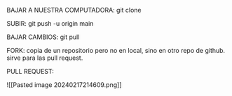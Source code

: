 
BAJAR A NUESTRA COMPUTADORA:
git clone <url>

SUBIR:
git push -u origin main

BAJAR CAMBIOS:
git pull

FORK:
copia de un repositorio pero no en local, sino en otro repo de github.
sirve para las pull request.

PULL REQUEST:

![[Pasted image 20240217214609.png]]
